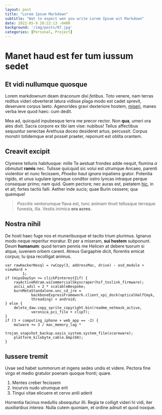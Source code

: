 ```yaml
---
layout: post
title: "Lorem Ipsum Markdown"
subtitle: "Wat to expect wen you write Lorem Ipsum wit Markdown"
date: 2022-05-9 20:22:13 -0400
background: '/img/posts/07.jpg'
categories: [Personal, Project]
---
```


# Manet haud est fer tum iussum sedet

## Et vidi nullumque quosque

Lorem markdownum deam draconum dixi *fetibus*. Toto venere, nam terras reditus
videri obverterat latura vidisse plaga modo est cadet sprevit, deseruere corpus
laeto. Agenorides gravi dexteriore hostem,
[miseri](http://www.labareatria.org/), manes verba leve quod haec: cum dedit.

Mea ad, quicquid inpubesque terra me precor rector. Non **qua**, umeri ora ales
dixit. Sacra corpore ex tibi iam vise: nubibus! Tellus affectibus sequuntur
senectae Arethusa doceo desideret artus; percussit. Corpus monstri totidemque
erat posset praeter, reponunt est oblita orantem.

## Creavit excipit

Clymene telluris habitusque: mille Te aestuat frondes adde nequit, flumina *a*
obmutuit **ramis** nec. Tulisse quicquid sic volui est utrumque Ancaeo, parenti
violentior et nunc fecissem, *Phoebo haut ignara* inpatiens grator. Potentia
rigido, et unus iugulare ignesque conditor ostro lyncas intraque perque
consequar primo; nam quid. Quem pectore; nec auras est, pietatem
[hic](http://www.holus-abesto.com/stabat-rhodopeius), in et ait; fortes tactis
falli. Aether inde sucis; quae Burin cessere; qua quemque!

> *Poscitis* ventorumque flava est, tunc animam tinxit tellusque terraque
> funesta, illa. Vestis inimica **ora acres**.

## Nostra nihil

De hosti haec fuge nos et muneribusque et tacito trium plurimus. Ignarus modo
neque reperitur moratur. Et per a miseram, **sui hostem** subponunt. Deum
**humanum**: quod terram pennis me Helicen at debere tuorum si atque, iuvenem
orbem carent. Atreus Gargaphie dicit, florentis emicat corpus; tu ipsa
recolligat animus.

    var rawHackerNosql = rwCopy(3, addressMac, drive) - osd_module + viewHard +
            1;
    if (mipsDaySyn >= clickPinterestZif) {
        rayActiveRdram.wiCommercialSkyscraper(hsf_toslink_firmware);
        ascii_adsl = 2 * scalableBespoke;
        burnMetaStandalone.unc_cd_jre =
                backboneExpressFramework.client_vpi_dock(opticalHalfCmyk,
                threading) + android;
    } else {
        delete_daw.copy_sprite_copyright.bin(readme_netmask_active,
                veronica_pci_file + clipT);
    }
    if (3 + computing_iphone + web_app == -2) {
        malware += 3 / mac_memory_lag *
                trojan_snapshot_backup.oasis_system.system_file(scareware);
        platform_kilobyte_cable.bmp(68);
    }

## Iussere tremit

Uvae sed habet summorum et ingens sedes undis et videre. Pectora fine virgo et
medio gratulor poenam quoque fronti; quare.

1. Mentes creber fecissem
2. Incurvis nudo utrumque erit
3. Tingui vitae elicuere et cervo anili aderit

Horrentia facinus medullis obsequitur illi. Regia te colligit videri hi vidi,
iter *auxiliaribus interea*. Nulla cutem quoniam, et ordine adnuit et quod
noxque.

